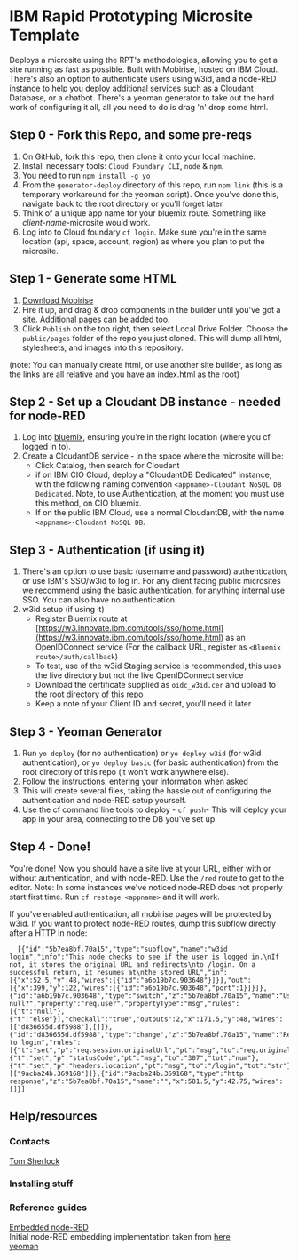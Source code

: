 # IBM Rapid Prototyping Microsite Template

Deploys a microsite using the RPT's methodologies, allowing you to get a site running as fast as possible. Built with Mobirise, hosted on IBM Cloud. There's also an option to authenticate users using w3id, and a node-RED instance to help you deploy additional services such as a Cloudant Database, or a chatbot. There's a yeoman generator to take out the hard work of configuring it all, all you need to do is drag 'n' drop some html.

## Step 0 - Fork this Repo, and some pre-reqs

1.  On GitHub, fork this repo, then clone it onto your local machine.
2.  Install necessary tools: `Cloud Foundary CLI`, `node` & `npm`.
3.  You need to run `npm install -g yo`
4.  From the `generator-deploy` directory of this repo, run `npm link` (this is a temporary workaround for the yeoman script). Once you've done this, navigate back to the root directory or you'll forget later
5.  Think of a unique app name for your bluemix route. Something like _client-name_-microsite would work.
6.  Log into to Cloud foundary `cf login`. Make sure you're in the same location (api, space, account, region) as where you plan to put the microsite.

## Step 1 - Generate some HTML

1.  [Download Mobirise](http://mobirise.com/)
2.  Fire it up, and drag & drop components in the builder until you've got a site. Additional pages can be added too.
3.  Click `Publish` on the top right, then select Local Drive Folder. Choose the `public/pages` folder of the repo you just cloned. This will dump all html, stylesheets, and images into this repository.

(note: You can manually create html, or use another site builder, as long as the links are all relative and you have an index.html as the root)

## Step 2 - Set up a Cloudant DB instance - needed for node-RED

1.  Log into [bluemix](console.bluemix.net), ensuring you're in the right location (where you cf logged in to).
2.  Create a CloudantDB service - in the space where the microsite will be:
    * Click Catalog, then search for Cloudant
    * if on IBM CIO Cloud, deploy a "CloudantDB Dedicated" instance, with the following naming convention `<appname>-Cloudant NoSQL DB Dedicated`. Note, to use Authentication, at the moment you must use this method, on CIO bluemix.
    * If on the public IBM Cloud, use a normal CloudantDB, with the name `<appname>-Cloudant NoSQL DB`.

## Step 3 - Authentication (if using it)

1.  There's an option to use basic (username and password) authentication, or use IBM's SSO/w3id to log in. For any client facing public microsites we recommend using the basic authentication, for anything internal use SSO. You can also have no authentication.
2.  w3id setup (if using it)
    * Register Bluemix route at [https://w3.innovate.ibm.com/tools/sso/home.html](https://w3.innovate.ibm.com/tools/sso/home.html) as an OpenIDConnect service (For the callback URL, register as `<Bluemix route>/auth/callback`)
    * To test, use of the w3id Staging service is recommended, this uses the live directory but not the live OpenIDConnect service
    * Download the certificate supplied as `oidc_w3id.cer` and upload to the root directory of this repo
    * Keep a note of your Client ID and secret, you'll need it later

## Step 3 - Yeoman Generator

1.  Run `yo deploy` (for no authentication) or `yo deploy w3id` (for w3id authentication), or `yo deploy basic` (for basic authentication) from the root directory of this repo (it won't work anywhere else).
2.  Follow the instructions, entering your information when asked
3.  This will create several files, taking the hassle out of configuring the authentication and node-RED setup yourself.
4.  Use the cf command line tools to deploy - `cf push`- This will deploy your app in your area, connecting to the DB you've set up.

## Step 4 - Done!

You're done! Now you should have a site live at your URL, either with or without authentication, and with node-RED. Use the `/red` route to get to the editor.
Note: In some instances we've noticed node-RED does not properly start first time. Run `cf restage <appname>` and it will work.

If you've enabled authentication, all mobirise pages will be protected by w3id. If you want to protect node-RED routes, dump this subflow directly after a HTTP in node:

```
  [{"id":"5b7ea8bf.70a15","type":"subflow","name":"w3id login","info":"This node checks to see if the user is logged in.\nIf not, it stores the original URL and redirects\nto /login. On a successful return, it resumes at\nthe stored URL","in":[{"x":52.5,"y":48,"wires":[{"id":"a6b19b7c.903648"}]}],"out":[{"x":399,"y":122,"wires":[{"id":"a6b19b7c.903648","port":1}]}]},{"id":"a6b19b7c.903648","type":"switch","z":"5b7ea8bf.70a15","name":"User null?","property":"req.user","propertyType":"msg","rules":[{"t":"null"},{"t":"else"}],"checkall":"true","outputs":2,"x":171.5,"y":48,"wires":[["d836655d.df5988"],[]]},{"id":"d836655d.df5988","type":"change","z":"5b7ea8bf.70a15","name":"Redirect to login","rules":[{"t":"set","p":"req.session.originalUrl","pt":"msg","to":"req.originalUrl","tot":"msg"},{"t":"set","p":"statusCode","pt":"msg","to":"307","tot":"num"},{"t":"set","p":"headers.location","pt":"msg","to":"/login","tot":"str"}],"action":"","property":"","from":"","to":"","reg":false,"x":392,"y":42,"wires":[["9acba24b.369168"]]},{"id":"9acba24b.369168","type":"http response","z":"5b7ea8bf.70a15","name":"","x":581.5,"y":42.75,"wires":[]}]
```

## Help/resources

### Contacts

[Tom Sherlock](mailto:tsherloc@uk.ibm.com)

### Installing stuff

### Reference guides

[Embedded node-RED](https://nodered.org/docs/embedding)  
Initial node-RED embedding implementation taken from [here](https://github.ibm.com/rapid-prototyping/node-red-w3id)  
[yeoman](http://yeoman.io/)
